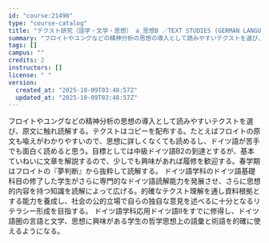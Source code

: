 ```yaml
---
id: "course:21490"
type: "course-catalog"
title: "テクスト研究（語学・文学・思想） a_思想B ／TEXT STUDIES (GERMAN LANGUAGE, LITERATURE AND THOUGHT) a"
summary: "フロイトやユングなどの精神分析の思想の導入として読みやすいテクストを選び、原文に触れ読解する。テクストはコピーを配布する。たとえばフロイトの原文も喩えがわかりやすいので、思想に詳しくなくても読めるし、ドイツ語が苦手でも面白く読めると思う。目…"
tags: []
campus: ""
credits: 2
instructors: []
license: " "
version:
  created_at: "2025-10-09T03:48:57Z"
  updated_at: "2025-10-09T03:48:57Z"
---
```


フロイトやユングなどの精神分析の思想の導入として読みやすいテクストを選び、原文に触れ読解する。テクストはコピーを配布する。たとえばフロイトの原文も喩えがわかりやすいので、思想に詳しくなくても読めるし、ドイツ語が苦手でも面白く読めると思う。目標としては中級ドイツ語B2の到達とするが、基本ていねいに文章を解説するので、少しでも興味があれば履修を歓迎する。春学期はフロイトの『夢判断』から抜粋して読解する。 ドイツ語学科のドイツ語基礎科目の修了した学生がさらに専門的なドイツ語読解能力を発展させ、さらに思想的内容を持つ知識を読解によって広げる。的確なテクスト理解を通し資料根拠とする能力を養成し、社会の公的立場で自らの独自な意見を述べるに十分となるリテラシー形成を目指する。 ドイツ語学科応用ドイツ語IIをすでに修得し、ドイツ語圏の言語と文学、思想に興味がある学生の哲学思想上の語彙と術語を的確に使えるようになる。
